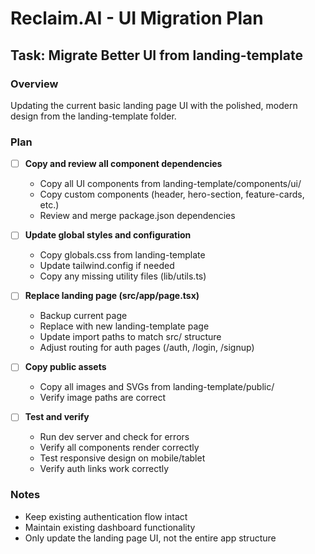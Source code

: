 # Reclaim.AI - UI Migration Plan

## Task: Migrate Better UI from landing-template

### Overview
Updating the current basic landing page UI with the polished, modern design from the landing-template folder.

### Plan

- [ ] **Copy and review all component dependencies**
  - Copy all UI components from landing-template/components/ui/
  - Copy custom components (header, hero-section, feature-cards, etc.)
  - Review and merge package.json dependencies

- [ ] **Update global styles and configuration**
  - Copy globals.css from landing-template
  - Update tailwind.config if needed
  - Copy any missing utility files (lib/utils.ts)

- [ ] **Replace landing page (src/app/page.tsx)**
  - Backup current page
  - Replace with new landing-template page
  - Update import paths to match src/ structure
  - Adjust routing for auth pages (/auth, /login, /signup)

- [ ] **Copy public assets**
  - Copy all images and SVGs from landing-template/public/
  - Verify image paths are correct

- [ ] **Test and verify**
  - Run dev server and check for errors
  - Verify all components render correctly
  - Test responsive design on mobile/tablet
  - Verify auth links work correctly

### Notes
- Keep existing authentication flow intact
- Maintain existing dashboard functionality
- Only update the landing page UI, not the entire app structure
